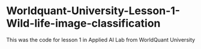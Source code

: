 # Worldquant-University-Lesson-1-Wild-life-image-classification
This was the code for lesson 1 in Applied AI Lab from WorldQuant University
